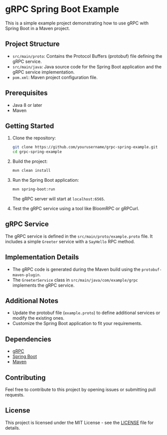 # gRPC Spring Boot Example

This is a simple example project demonstrating how to use gRPC with Spring Boot in a Maven project.

## Project Structure

- `src/main/proto`: Contains the Protocol Buffers (protobuf) file defining the gRPC service.
- `src/main/java`: Java source code for the Spring Boot application and the gRPC service implementation.
- `pom.xml`: Maven project configuration file.

## Prerequisites

- Java 8 or later
- Maven

## Getting Started

1. Clone the repository:

    ```bash
    git clone https://github.com/yourusername/grpc-spring-example.git
    cd grpc-spring-example
    ```

2. Build the project:

    ```bash
    mvn clean install
    ```

3. Run the Spring Boot application:

    ```bash
    mvn spring-boot:run
    ```

   The gRPC server will start at `localhost:6565`.

4. Test the gRPC service using a tool like BloomRPC or gRPCurl.

## gRPC Service

The gRPC service is defined in the `src/main/proto/example.proto` file. It includes a simple `Greeter` service with a `SayHello` RPC method.

## Implementation Details

- The gRPC code is generated during the Maven build using the `protobuf-maven-plugin`.
- The `GreeterService` class in `src/main/java/com/example/grpc` implements the gRPC service.

## Additional Notes

- Update the protobuf file (`example.proto`) to define additional services or modify the existing ones.
- Customize the Spring Boot application to fit your requirements.

## Dependencies

- [gRPC](https://grpc.io/)
- [Spring Boot](https://spring.io/projects/spring-boot)
- [Maven](https://maven.apache.org/)

## Contributing

Feel free to contribute to this project by opening issues or submitting pull requests.

## License

This project is licensed under the MIT License - see the [LICENSE](LICENSE) file for details.
